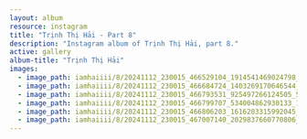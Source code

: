 ```yaml
---
layout: album
resource: instagram
title: "Trịnh Thị Hải - Part 8"
description: "Instagram album of Trịnh Thị Hải, part 8."
active: gallery
album-title: "Trịnh Thị Hải"
images:
  - image_path: iamhaiiii/8/20241112_230015_466529104_1914541469024798_1985761627331549259_n.jpg
  - image_path: iamhaiiii/8/20241112_230015_466684724_1403269170646544_7246684757862194483_n.jpg
  - image_path: iamhaiiii/8/20241112_230015_466793531_925497266124505_5102227944039665853_n.jpg
  - image_path: iamhaiiii/8/20241112_230015_466799707_534004862930133_1975402109316178963_n.jpg
  - image_path: iamhaiiii/8/20241112_230015_466806203_1616203315992045_6144467446065438955_n.jpg
  - image_path: iamhaiiii/8/20241112_230015_467007140_2029837660770806_7927592447493223988_n.jpg
---
```


